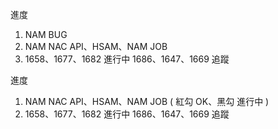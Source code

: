 進度

1. NAM BUG
2. NAM NAC API、HSAM、NAM JOB
3. 1658、1677、1682 進行中 1686、1647、1669 追蹤

進度

1. NAM NAC API、HSAM、NAM JOB ( 紅勾 OK、黑勾 進行中 )
2. 1658、1677、1682 進行中 1686、1647、1669 追蹤
